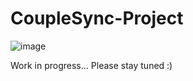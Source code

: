 # CoupleSync-Project

![image](https://github.com/user-attachments/assets/e513fc34-f356-44bd-afc5-eed708b11d4a)

Work in progress... Please stay tuned :)

